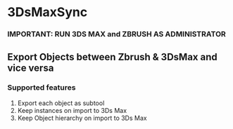 # 3DsMaxSync


### IMPORTANT: RUN 3DS MAX and ZBRUSH AS ADMINISTRATOR


## Export Objects between Zbrush & 3DsMax and vice versa


### Supported features

1. Export each object as subtool
1. Keep instances on import to 3Ds Max
1. Keep Object hierarchy on import to 3Ds Max